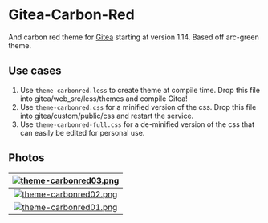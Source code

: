 # Gitea-Carbon-Red

And carbon red theme for [Gitea](https://github.com/go-gitea/gitea) starting at version 1.14. Based off arc-green theme.

## Use cases

1. Use `theme-carbonred.less` to create theme at compile time. Drop this file into gitea/web_src/less/themes and compile Gitea!
2. Use `theme-carbonred.css` for a minified version of the css. Drop this file into gitea/custom/public/css and restart the service.
3. Use `theme-carbonred-full.css` for a de-minified version of the css that can easily be edited for personal use.

## Photos

| [![theme-carbonred03.png](https://pix.dou.bet/images/2021/05/07/theme-carbonred03.png)](https://pix.dou.bet/image/gCSK) |
| :---: |
| [![theme-carbonred02.png](https://pix.dou.bet/images/2021/05/07/theme-carbonred02.png)](https://pix.dou.bet/image/gdge) |
| [![theme-carbonred01.png](https://pix.dou.bet/images/2021/05/07/theme-carbonred01.png)](https://pix.dou.bet/image/giwq) |
